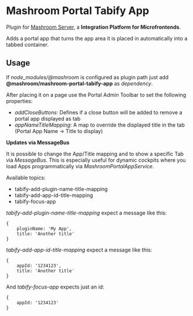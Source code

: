 
# Mashroom Portal Tabify App

Plugin for [Mashroom Server](https://www.mashroom-server.com), a **Integration Platform for Microfrontends**.

Adds a portal app that turns the app area it is placed in automatically into a tabbed container.

## Usage

If *node_modules/@mashroom* is configured as plugin path just add **@mashroom/mashroom-portal-tabify-app** as *dependency*.

After placing it on a page use the Portal Admin Toolbar to set the following properties:

 * _addCloseButtons_: Defines if a close button will be added to remove a portal app displayed as tab
 * _appNameTitleMapping_: A map to override the displayed title in the tab (Portal App Name -> Title to display)

**Updates via MessageBus**

It is possible to change the App/Title mapping and to show a specific Tab via _MessageBus_. This is especially
useful for dynamic cockpits where you load Apps programmatically via _MashroomPortalAppService_.

Available topics:

 * tabify-add-plugin-name-title-mapping
 * tabify-add-app-id-title-mapping
 * tabify-focus-app


_tabify-add-plugin-name-title-mapping_ expect a message like this:

```
{
    pluginName: 'My App',
    title: 'Another title'
}
```

_tabify-add-app-id-title-mapping_ expect a message like this:

```
{
    appId: '1234123',
    title: 'Another title'
}
```

And _tabify-focus-app_ expects just an id:

```
{
    appId: '1234123'
}
```


